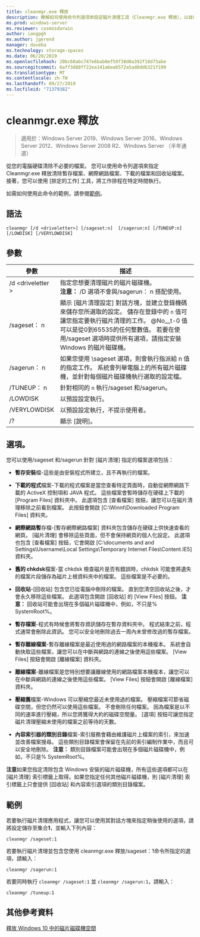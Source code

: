 ```yaml
---
title: cleanmgr.exe 釋放
description: 瞭解如何使用命令列選項來設定磁片清理工具（Cleanmgr.exe 釋放），以自動清除特定檔案。
ms.prod: windows-server
ms.reviewer: cosmosdarwin
author: iangpgh
ms.author: jgerend
manager: daveba
ms.technology: storage-spaces
ms.date: 06/20/2019
ms.openlocfilehash: 20bc60abc747e6bab0ef59f38d0a392f18d75abe
ms.sourcegitcommit: 6aff3d88ff22ea141a6ea6572a5ad8dd6321f199
ms.translationtype: MT
ms.contentlocale: zh-TW
ms.lasthandoff: 09/27/2019
ms.locfileid: "71379382"
---
```

# <a name="cleanmgr"></a>cleanmgr.exe 釋放

> 適用於：Windows Server 2019、Windows Server 2016、Windows Server 2012、Windows Server 2008 R2、Windows Server （半年通道）

從您的電腦硬碟清除不必要的檔案。 您可以使用命令列選項來指定 Cleanmgr.exe 釋放清除暫存檔案、網際網路檔案、下載的檔案和回收站檔案。 接著，您可以使用 [排定的工作] 工具，將工作排程在特定時間執行。

如需如何使用此命令的範例，請參閱[範例](#examples)。

## <a name="syntax"></a>語法

```
cleanmgr [/d <driveletter>] [/sageset:n]  [/sagerun:n] [/TUNEUP:n] [/LOWDISK] [/VERYLOWDISK]
```

## <a name="parameters"></a>參數

|      參數      |    描述     |
| ------------------- | ------------------ |
|  /d \<driveletter >          | 指定您想要清理磁片的磁片磁碟機。<br>**注意：** /D 選項不會與/sagerun： n 搭配使用。 |
| /sageset： n | 顯示 [磁片清理設定] 對話方塊，並建立登錄機碼來儲存您所選取的設定。 儲存在登錄中的 `n` 值可讓您指定要執行磁片清理的工作。 @No__t-0 值可以是從0到65535的任何整數值。 若要在使用/sageset 選項時提供所有選項，請指定安裝 Windows 的磁片磁碟機。  |
|  /sagerun： n  |  如果您使用 \sageset 選項，則會執行指派給 n 值的指定工作。 系統會列舉電腦上的所有磁片磁碟機，並針對每個磁片磁碟機執行選取的設定檔。           |
| /TUNEUP： n    | 針對相同的 `n` 執行/sageset 和/sagerun。 |
| /LOWDISK     | 以預設設定執行。 |
| /VERYLOWDISK | 以預設設定執行，不提示使用者。 |
| /?           | 顯示 [說明]。 |

## <a name="options"></a>選項。

您可以使用/sageset 和/sagerun 針對 [磁片清理] 指定的檔案選項包括：

- **暫存安裝**檔-這些是由安裝程式所建立，且不再執行的檔案。

- **下載的程式**檔案-下載的程式檔案是當您查看特定頁面時，自動從網際網路下載的 ActiveX 控制項和 JAVA 程式。 這些檔案會暫時儲存在硬碟上下載的 [Program Files] 資料夾中。 此選項包含 [查看檔案] 按鈕，讓您可以在磁片清理移除之前看到檔案。 此按鈕會開啟 [C:\Winnt\Downloaded Program Files] 資料夾。

- **網際網路暫**存檔-[暫存網際網路檔案] 資料夾包含儲存在硬碟上供快速查看的網頁。 [磁片清理] 會移除這些頁面，但不會保持網頁的個人化設定。 此選項也包含 [查看檔案] 按鈕，它會開啟 [C:\documents and and Settings\Username\Local Settings\Temporary Internet Files\Content.IE5] 資料夾。 

- **舊的 chkdsk**檔案-當 chkdsk 檢查磁片是否有錯誤時，chkdsk 可能會將遺失的檔案片段儲存為磁片上根資料夾中的檔案。 這些檔案是不必要的。

- **回收站**-[回收站] 包含您已從電腦中刪除的檔案。 直到您清空回收站之後，才會永久移除這些檔案。 此選項包含開啟 [回收站] 的 [View Files] 按鈕。 **注意：** 回收站可能會出現在多個磁片磁碟機中，例如，不只是% SystemRoot%。

- **暫存檔案**-程式有時候會將暫存資訊儲存在暫存資料夾中。 程式結束之前，程式通常會刪除此資訊。 您可以安全地刪除過去一周內未曾修改過的暫存檔案。

- **暫存離線檔案**-暫存離線檔案是最近使用過的網路檔案的本機複本。 系統會自動快取這些檔案，讓您可以在中斷與網路的連線之後使用這些檔案。 [View Files] 按鈕會開啟 [離線檔案] 資料夾。

- **離線檔案**-離線檔案是您特別想要讓離線使用的網路檔案本機複本，讓您可以在中斷與網路的連線之後使用這些檔案。 [View Files] 按鈕會開啟 [離線檔案] 資料夾。

- **壓縮舊**檔案-Windows 可以壓縮您最近未使用過的檔案。 壓縮檔案可節省磁碟空間，但您仍然可以使用這些檔案。 不會刪除任何檔案。 因為檔案是以不同的速率進行壓縮，所以您將獲得大約的磁碟空間量。 [選項] 按鈕可讓您指定磁片清理壓縮未使用的檔案之前等待的天數。

- **內容索引器的類別目錄**檔案-索引服務會藉由維護磁片上檔案的索引，來加速並改善檔案搜尋。 這些類別目錄檔案會保留在先前的索引編制作業中，而且可以安全地刪除。 **注意：** 類別目錄檔案可能會出現在多個磁片磁碟機中，例如，不只是% SystemRoot%。

**注意**如果您指定清除包含 Windows 安裝的磁片磁碟機，所有這些選項都可以在 [磁片清理] 索引標籤上取得。如果您指定任何其他磁片磁碟機，則 [磁片清理] 索引標籤上只會提供 [回收站] 和內容索引選項的類別目錄檔案。 

## <a name="examples"></a>範例

若要執行磁片清理應用程式，讓您可以使用其對話方塊來指定稍後使用的選項，請將設定儲存至集合**1**，並輸入下列內容：

```
cleanmgr /sageset:1
```

若要執行磁片清理並包含您使用 cleanmgr.exe 釋放/sageset：1命令所指定的選項，請輸入：

```
cleanmgr /sagerun:1
```

若要同時執行 ```cleanmgr /sageset:1``` 並 ```cleanmgr /sagerun:1```，請輸入：

```
cleanmgr /tuneup:1
```

## <a name="additional-references"></a>其他參考資料

[釋放 Windows 10 中的磁片磁碟機空間](https://support.microsoft.com/en-us/help/12425/windows-10-free-up-drive-space)
